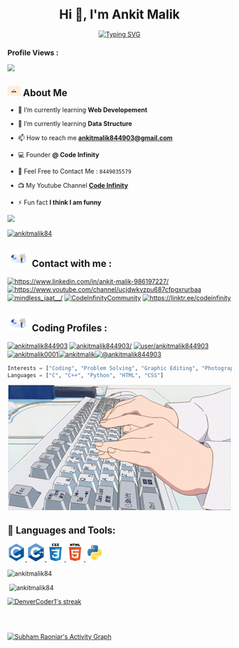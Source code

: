 <h1 align="center">Hi 👋, I'm Ankit Malik</h1>

<!-- Typing SVG -->
<p align="center">
  <a align="center" href="https://git.io/typing-svg"><img src="https://readme-typing-svg.herokuapp.com?font=Bodoni&duration=2000&pause=800&width=435&lines=A+passionate+Competitive+Programmer+from+India;Community+Builder;Front+End+Developer" alt="Typing SVG" /></a>
</p>

<!-- <h3 align="center">A passionate Competitive Programmer from India</h3> -->

### Profile Views : 
  <img src="https://profile-counter.glitch.me/ankitmalik84/count.svg" />

## <img src="images.gif" width="30px">  About Me

- 🌱 I’m currently learning **Web Developement**

- 📖 I’m currently learning **Data Structure**

- 📫 How to reach me **ankitmalik844903@gmail.com**

- 💻 Founder **@ Code Infinity**

- 📧 Feel Free to Contact Me : `8449035579` <br>

- 📺 My Youtube Channel <a href="https://github.com/ryo-ma/github-profile-trophy">**Code Infinity**</a>

- ⚡ Fun fact **I think I am funny**

<!-- My Youtue Bar -->
[<img src="https://img.shields.io/badge/-My_Youtube_Channel-000000?style=social&logo=youtube"/>](https://www.youtube.com/channel/UCJdWKVZpU687cfPgXRuRBaA)



<p align="left"> <a href="https://github.com/ryo-ma/github-profile-trophy"><img src="https://github-profile-trophy.vercel.app/?username=ankitmalik84" alt="ankitmalik84" /></a> </p>



## <img src="images/contact.gif" style=" width:50px;"> Contact with me :
<p align="left" >
<a href="https://linkedin.com/in/ankit-malik-986197227/" target="blank"><img align="center" src="https://img.icons8.com/cute-clipart/64/000000/linkedin.png" alt="https://www.linkedin.com/in/ankit-malik-986197227/"/></a>
<a href="https://www.youtube.com/channel/ucjdwkvzpu687cfpgxrurbaa" target="blank"><img align="center" src="https://img.icons8.com/cute-clipart/64/000000/youtube.png" alt="https://www.youtube.com/channel/ucjdwkvzpu687cfpgxrurbaa"/></a>
<a href="https://instagram.com/mindless_jaat__/" target="blank"><img align="center" src="https://img.icons8.com/cute-clipart/64/000000/instagram-new.png" alt="mindless_jaat__/" /></a>
<a href="https://t.me/CodeInfinityCommunity" target="blank"><img align="center" src="https://img.icons8.com/cute-clipart/64/000000/telegram-app.png" alt="CodeInfinityCommunity" /></a>
<a href="https://linktr.ee/codeinfinity" target="blank"><img align="center" src="https://img.icons8.com/cute-clipart/64/000000/connect.png" alt="https://linktr.ee/codeinfinity" /></a></p>
  
 ## <img src="images/contact.gif" style=" width:50px;"> Coding Profiles :
<p align="left" >
 <a href="https://www.hackerrank.com/ankitmalik844903" target="blank"><img align="center" src="https://raw.githubusercontent.com/rahuldkjain/github-profile-readme-generator/master/src/images/icons/Social/hackerrank.svg" alt="ankitmalik844903" height="30" width="40" /></a>
<a href="https://www.leetcode.com/ankitmalik844903/" target="blank"><img align="center" src="https://raw.githubusercontent.com/rahuldkjain/github-profile-readme-generator/master/src/images/icons/Social/leet-code.svg" alt="ankitmalik844903/" height="30" width="40" /></a>
<a href="https://auth.geeksforgeeks.org/user/user/ankitmalik844903" target="blank"><img align="center" src="https://raw.githubusercontent.com/rahuldkjain/github-profile-readme-generator/master/src/images/icons/Social/geeks-for-geeks.svg" alt="user/ankitmalik844903" height="30" width="40" /></a>
<a href="https://www.codechef.com/users/ankitmalik0001" target="blank"><img align="center" src="https://cdn.jsdelivr.net/npm/simple-icons@3.1.0/icons/codechef.svg" alt="ankitmalik0001" height="30" width="40" /></a><a href="https://codeforces.com/profile/ankitmalik" target="blank"><img align="center" src="https://raw.githubusercontent.com/rahuldkjain/github-profile-readme-generator/master/src/images/icons/Social/codeforces.svg" alt="ankitmalik" height="30" width="40" /></a><a href="https://www.hackerearth.com/@ankitmalik844903" target="blank"><img align="center" src="https://raw.githubusercontent.com/rahuldkjain/github-profile-readme-generator/master/src/images/icons/Social/hackerearth.svg" alt="@ankitmalik844903" height="30" width="40" /></a>
</p>

```python
Interests = ["Coding", "Problem Solving", "Graphic Editing", "Photography", "Exploring various OS :)"]
Languages = ["C", "C++", "Python", "HTML", "CSS"]
```
<div align=center>
  
[![coding speed x 1000](/187495.gif)](https://github.com/ankitmalik84/webtec/blob/main)
</div>

## 🚀 Languages and Tools:
<p align="left"> <a href="https://www.cprogramming.com/" target="_blank" rel="noreferrer"> <img src="https://raw.githubusercontent.com/devicons/devicon/master/icons/c/c-original.svg" alt="c" width="40" height="40"/> </a> <a href="https://www.w3schools.com/cpp/" target="_blank" rel="noreferrer"> <img src="https://raw.githubusercontent.com/devicons/devicon/master/icons/cplusplus/cplusplus-original.svg" alt="cplusplus" width="40" height="40"/> </a> <a href="https://www.w3schools.com/css/" target="_blank" rel="noreferrer"> <img src="https://raw.githubusercontent.com/devicons/devicon/master/icons/css3/css3-original-wordmark.svg" alt="css3" width="40" height="40"/> </a> <a href="https://www.w3.org/html/" target="_blank" rel="noreferrer"> <img src="https://raw.githubusercontent.com/devicons/devicon/master/icons/html5/html5-original-wordmark.svg" alt="html5" width="40" height="40"/> </a> <a href="https://www.python.org" target="_blank" rel="noreferrer"> <img src="https://raw.githubusercontent.com/devicons/devicon/master/icons/python/python-original.svg" alt="python" width="40" height="40"/> </a> </p>


<p><img align="center" src="https://github-readme-stats.vercel.app/api/top-langs?username=ankitmalik84&show_icons=true&locale=en&layout=compact" alt="ankitmalik84" /></p>
<p>&nbsp;<img align="center" src="https://github-readme-stats.vercel.app/api?username=ankitmalik84&show_icons=true&locale=en" alt="ankitmalik84" /></p>


<!--Streak-->
<p >
  <a href="https://github.com/DenverCoder1/github-readme-streak-stats">
    <img title="Streak Stats 🔥" alt="DenverCoder1's streak" src="https://github-readme-streak-stats.herokuapp.com/?user=ankitmalik84&theme=black-ice&hide_border=true&stroke=0000&background=060A0CD0"/>
  </a>
</p>
<br/>
<br/>



<a href="https://github.com/ankitmalik84/github-readme-activity-graph"><img alt="Subham Raoniar's Activity Graph" src="https://activity-graph.herokuapp.com/graph?username=ankitmalik84&bg_color=0D1117&color=5BCDEC&line=5BCDEC&point=FFFFFF&hide_border=true" /></a>

<br/>
<br/>
